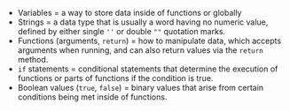 - Variables = a way to store data inside of functions or globally
- Strings = a data type that is usually a word having no numeric value, defined by either single `''` or double `""` quotation marks.
- Functions (arguments, `return`) =  how to manipulate data, which accepts arguments when running, and can also return values via the `return ` method.
- `if` statements = conditional statements that determine the execution of functions or parts of functions if the condition is true.
- Boolean values (`true`, `false`) = binary values that arise from certain conditions being met inside of functions.